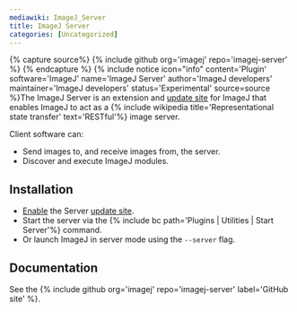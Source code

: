 ```yaml
---
mediawiki: ImageJ_Server
title: ImageJ Server
categories: [Uncategorized]
---
```



{% capture source%}
{% include github org='imagej' repo='imagej-server' %}
{% endcapture %}
{% include notice icon="info" content='Plugin' software='ImageJ' name='ImageJ Server' author='ImageJ developers' maintainer='ImageJ developers' status='Experimental' source=source %}The ImageJ Server is an extension and [update site](/update-sites) for ImageJ that enables ImageJ to act as a {% include wikipedia title='Representational state transfer' text='RESTful'%} image server.

Client software can:

-   Send images to, and receive images from, the server.
-   Discover and execute ImageJ modules.

## Installation

-   [Enable](/update-sites/following) the Server [update site](/update-sites).
-   Start the server via the {% include bc path='Plugins | Utilities | Start Server'%} command.
-   Or launch ImageJ in server mode using the `--server` flag.

## Documentation

See the {% include github org='imagej' repo='imagej-server' label='GitHub site' %}.
